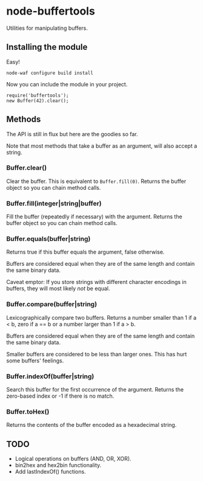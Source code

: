 # node-buffertools

Utilities for manipulating buffers.

## Installing the module

Easy!

	node-waf configure build install

Now you can include the module in your project.

	require('buffertools');
	new Buffer(42).clear();

## Methods

The API is still in flux but here are the goodies so far.

Note that most methods that take a buffer as an argument, will also accept a string.

### Buffer.clear()

Clear the buffer. This is equivalent to `Buffer.fill(0)`.
Returns the buffer object so you can chain method calls.

### Buffer.fill(integer|string|buffer)

Fill the buffer (repeatedly if necessary) with the argument.
Returns the buffer object so you can chain method calls.

### Buffer.equals(buffer|string)

Returns true if this buffer equals the argument, false otherwise.

Buffers are considered equal when they are of the same length and contain
the same binary data.

Caveat emptor: If you store strings with different character encodings
in buffers, they will most likely *not* be equal.

### Buffer.compare(buffer|string)

Lexicographically compare two buffers. Returns a number smaller than 1
if a < b, zero if a == b or a number larger than 1 if a > b.

Buffers are considered equal when they are of the same length and contain
the same binary data.

Smaller buffers are considered to be less than larger ones. This has hurt
some buffers' feelings.

### Buffer.indexOf(buffer|string)

Search this buffer for the first occurrence of the argument.
Returns the zero-based index or -1 if there is no match.

### Buffer.toHex()

Returns the contents of the buffer encoded as a hexadecimal string.

## TODO

* Logical operations on buffers (AND, OR, XOR).
* bin2hex and hex2bin functionality.
* Add lastIndexOf() functions.
